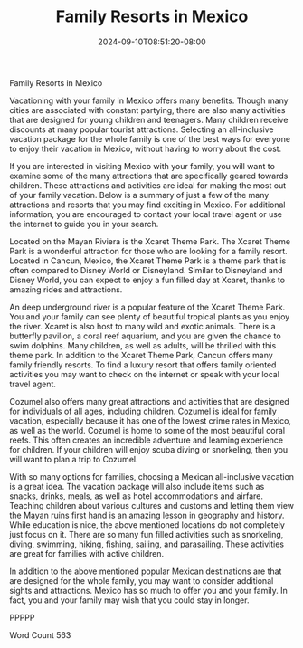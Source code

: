 ﻿---
title: "Family Resorts in Mexico"
date: 2024-09-10T08:51:20-08:00
description: "Mexico Vacations Tips for Web Success"
featured_image: "/images/Mexico Vacations.jpg"
tags: ["Mexico Vacations"]
---

Family Resorts in Mexico

Vacationing with your family in Mexico offers many benefits.  Though many cities are associated with constant partying, there are also many activities that are designed for young children and teenagers.  Many children receive discounts at many popular tourist attractions.  Selecting an all-inclusive vacation package for the whole family is one of the best ways for everyone to enjoy their vacation in Mexico, without having to worry about the cost.

If you are interested in visiting Mexico with your family, you will want to examine some of the many attractions that are specifically geared towards children. These attractions and activities are ideal for making the most out of your family vacation.  Below is a summary of just a few of the many attractions and resorts that you may find exciting in Mexico.  For additional information, you are encouraged to contact your local travel agent or use the internet to guide you in your search. 

Located on the Mayan Riviera is the Xcaret Theme Park.  The Xcaret Theme Park is a wonderful attraction for those who are looking for a family resort.  Located in Cancun, Mexico, the Xcaret Theme Park is a theme park that is often compared to Disney World or Disneyland.  Similar to Disneyland and Disney World, you can expect to enjoy a fun filled day at Xcaret, thanks to amazing rides and attractions.

An deep underground river is a popular feature of the Xcaret Theme Park.  You and your family can see plenty of beautiful tropical plants as you enjoy the river.  Xcaret is also host to many wild and exotic animals.  There is a butterfly pavilion, a coral reef aquarium, and you are given the chance to swim dolphins.  Many children, as well as adults, will be thrilled with this theme park.  In addition to the Xcaret Theme Park, Cancun offers many family friendly resorts.  To find a luxury resort that offers family oriented activities you may want to check on the internet or speak with your local travel agent.  

Cozumel also offers many great attractions and activities that are designed for individuals of all ages, including children. Cozumel is ideal for family vacation, especially because it has one of the lowest crime rates in Mexico, as well as the world.  Cozumel is home to some of the most beautiful coral reefs.  This often creates an incredible adventure and learning experience for children.  If your children will enjoy scuba diving or snorkeling, then you will want to plan a trip to Cozumel.  

With so many options for families, choosing a Mexican all-inclusive vacation is a great idea. The vacation package will also include items such as snacks, drinks, meals, as well as hotel accommodations and airfare.  Teaching children about various cultures and customs and letting them view the Mayan ruins first hand is an amazing lesson in geography and history. While education is nice, the above mentioned locations do not completely just focus on it. There are so many fun filled activities such as snorkeling, diving, swimming, hiking, fishing, sailing, and parasailing. These activities are great for families with active children.

In addition to the above mentioned popular Mexican destinations are that are designed for the whole family, you may want to consider additional sights and attractions.  Mexico has so much to offer you and your family. In fact, you and your family may wish that you could stay in longer.

PPPPP

Word Count 563

